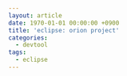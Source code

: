 ```yaml
---
layout: article
date: 1970-01-01 00:00:00 +0900
title: 'eclipse: orion project'
categories:
  - devtool
tags:
  - eclipse
---
```


